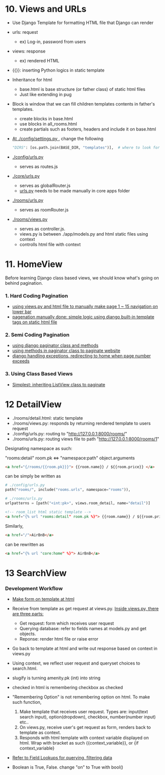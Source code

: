 # 10. Views and URLs

- Use Django Template for formatting HTML file that Django can render

- urls: request 

  - ex) Log-in, password from users

- views: response 

  - ex) rendered HTML

- {{}}: inserting Python logics in static template

- Inheritance for html

  - base.html is base structure (or father class) of static html files
  - Just like extending in pug

- Block is window that we can fill children templates contents in father's templates.

  - create blocks in base.html 
  - use blocks in all_rooms.html
  - create partials such as footers, headers and include it on base.html

- [At ./config/settings.py ](./config/settings.py ), change the following

  ```python
  "DIRS": [os.path.join(BASE_DIR, "templates")],  # where to look for templates
  ```

- [./config/urls.py](./config/urls.py) 

  - serves as routes.js

- [./core/urls.py](./core/urls.py) 

  - serves as globalRouter.js
  - [urls.py](./core/urls.py) needs to be made manually in core apps folder

- [./rooms/urls.py](./rooms/urls.py)

  - serves as roomRouter.js

- [./rooms/views.py](./rooms/views.py) 

  - serves as controller.js.
  - views.py is between ./app/models.py and html static files using context
  - controlls html file with context

# 11. HomeView

Before learning Django class based views, we should know what's going on behind pagination. 

### 1. Hard Coding Pagination

- [using views.py and html file to manually make page 1 ~ 15 navigation on lower bar](https://github.com/snoop2head/django_airbnb_cloning/commit/1af8a6e64bb8f19f4d765ebd514b71050117455b)
- [pagenation manually done: simple logic using django built-in template tags on static html file](https://github.com/snoop2head/django_airbnb_cloning/commit/dc35af21ba30416d98b6bb3273897bdfa03b7d4c)

### 2. Semi Coding Pagination

- [using django paginator class and methods](https://github.com/snoop2head/django_airbnb_cloning/commit/6e93b5d56cfe691d3ba3d623585c6e503ae43b5f)
- [using methods in paginator class to paginate website](https://github.com/snoop2head/django_airbnb_cloning/commit/bf1facb38f0b64bc2bab48db7e62eae3160e042f)
- [django handling exceptions, redirecting to home when page number exceeds](https://github.com/snoop2head/django_airbnb_cloning/commit/0e80d145bab4a40084d8f2c1b159f957324c5a98)

### 3. Using Class Based Views

- [Simplest: inheriting ListView class to paginate](https://github.com/snoop2head/django_airbnb_cloning/commit/ef5c4d017928b1a0a5133b94504893d790f5e006)

# 12 DetailView

- ./rooms/detail.html: static template
- ./rooms/views.py: responds by returning rendered template to users request 
- ./config/urls.py: routing to "http://127.0.0.1:8000/rooms/"
- ./rooms/urls.py: routing views file to path "http://127.0.0.1:8000/rooms/1"

Designating namespace as such:

"rooms:detail" room.pk 
<=> 
"namespace:path" object.arguments

```html
<a href="{/rooms/{{room.pk}}}"> {{room.name}} / ${{room.price}} </a>
```

can be simply be written as

```python
# ./config/urls.py
path("rooms/", include("rooms.urls", namespace="rooms")),

# ./rooms/urls.py
urlpatterns = [path("<int:pk>", views.room_detail, name="detail")]
```

```html
<!-- room_list html static template -->
<a href="{% url "rooms:detail" room.pk %}"> {{room.name}} / ${{room.price}} </a>
```



Similarly, 

```html
<a href="/">AirBnB</a>
```

can be rewritten as

```html
<a href="{% url "core:home" %}"> AirBnB</a>
```



# 13 SearchView

### Development Workflow

- [Make form on template at html](./templates/rooms/search.html)
- Receive from template as get request at views.py. [Inside views.py, there are three parts:](./rooms/views.py)
  - Get request: form which receives user request
  - Querying database: refer to fields names at models.py and get objects.
  - Reponse: render html file or raise error
- Go back to template at html and write out response based on context in views.py
- Using context, we reflect user request and queryset choices to search.html.
- slugify is turning amenity.pk (int) into string
- checked in html is remembering checkbox as checked
- "Remembering Option" is not remembering option on html. To make such function, 

  1. Make template that receives user request. Types are: input(text search input), option(dropdown), checkbox, number(number input) etc..
  2. On views.py, receive user's get request as form, renders back to template as context.
  3. Responds with html template with context variable displayed on html. Wrap with bracket as such {{context_variable}}, or {if context_variable}
- [Refer to Field Lookups for querying, filtering data](https://docs.djangoproject.com/en/3.0/ref/models/querysets/#field-lookups)
- Boolean is True, False. change "on" to True with bool()

